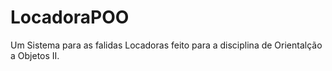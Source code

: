 # LocadoraPOO
Um Sistema para as falidas Locadoras feito para a disciplina de Orientalção a Objetos II.
